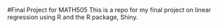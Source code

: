 #Final Project for MATH505
This is a repo for my final project on linear regression using R and the R package, Shiny. 
